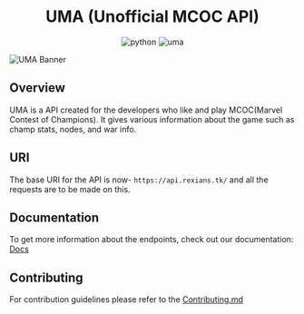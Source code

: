 <div align="center">
    <h1>UMA (Unofficial MCOC API)</h1>
  <p align="center">
    <img src="https://img.shields.io/badge/Python-FFD43B?style=for-the-badge&logo=python&logoColor=blue" alt="python"/>
    <img src="https://img.shields.io/static/v1?label=v4.2&message=UMA&color=purple" alt="uma"/>
  </p>
</div>

![UMA Banner](blob/UMA_Banner.png)

## Overview

UMA is a API created for the developers who like and play MCOC(Marvel Contest of Champions).
It gives various information about the game such as champ stats, nodes, and war info.

## URI

The base URI for the API is now- `https://api.rexians.tk/` and all the requests are to be made on this.

## Documentation

To get more information about the endpoints, check out our documentation:
[Docs](https://docs.rexians.tk/)

## Contributing

For contribution guidelines please refer to the [Contributing.md](CONTRIBUTING.md)
